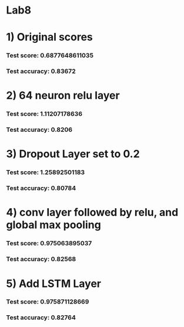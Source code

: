# Lab8

# 1) Original scores 
### Test score: 0.6877648611035 
### Test accuracy: 0.83672


# 2) 64 neuron relu layer 
### Test score: 1.11207178636 
### Test accuracy: 0.8206

# 3) Dropout Layer set to 0.2 
### Test score: 1.25892501183
### Test accuracy: 0.80784


# 4) conv layer followed by relu, and global max pooling 
### Test score: 0.975063895037 
### Test accuracy: 0.82568

# 5) Add LSTM Layer 
### Test score: 0.975871128669 
### Test accuracy: 0.82764
